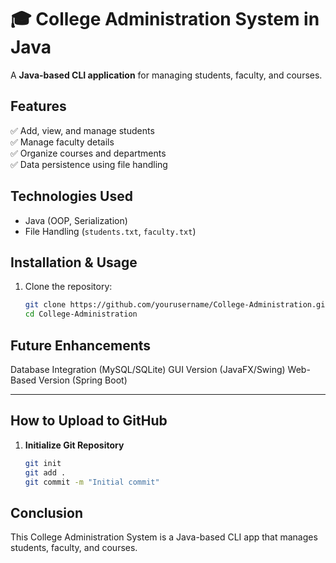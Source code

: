 # 🎓 College Administration System in Java

A **Java-based CLI application** for managing students, faculty, and courses.

## Features
✅ Add, view, and manage students  
✅ Manage faculty details  
✅ Organize courses and departments  
✅ Data persistence using file handling  

## Technologies Used
- Java (OOP, Serialization)
- File Handling (`students.txt`, `faculty.txt`)

## Installation & Usage
1. Clone the repository:
   ```bash
   git clone https://github.com/yourusername/College-Administration.git
   cd College-Administration
## Future Enhancements
Database Integration (MySQL/SQLite)
GUI Version (JavaFX/Swing)
Web-Based Version (Spring Boot)

---

## **How to Upload to GitHub**
1. **Initialize Git Repository**
   ```bash
   git init
   git add .
   git commit -m "Initial commit"
## Conclusion
This College Administration System is a Java-based CLI app that manages students, faculty, and courses. 
